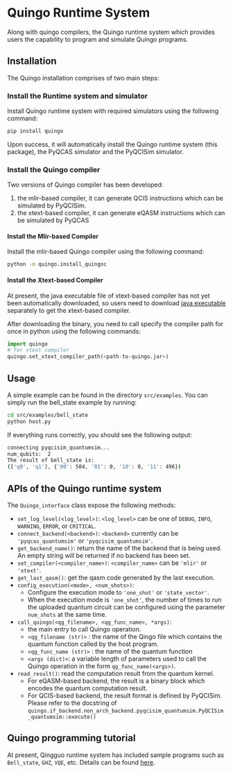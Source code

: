 # Quingo Runtime System

Along with quingo compilers, the Quingo runtime system which provides users the capability to program and simulate Quingo programs.

## Installation

The Quingo installation comprises of two main steps:

### Install the Runtime system and simulator
Install Quingo runtime system with required simulators using the following command:
```sh
pip install quingo
```

Upon success, it will automatically install the Quingo runtime system (this package), the PyQCAS simulator and the PyQCISim simulator.

### Install the Quingo compiler

Two versions of Quingo compiler has been developed:
1. the mlir-based compiler, it can generate QCIS instructions which can be simulated by PyQCISim.
2. the xtext-based compiler, it can generate eQASM instructions which can be simulated by PyQCAS


#### Install the Mlir-based Compiler

Install the mlir-based Quingo compiler using the following command:
```sh
python -m quingo.install_quingoc
```

#### Install the Xtext-based Compiler

At present, the java executable file of xtext-based compiler has not yet been automatically downloaded, so users need to download [java executable](https://github.com/Quingo/compiler_xtext/releases) separately to get the xtext-based compiler.

After downloading the binary, you need to call specify the compiler path for once in python using the following commands:
```python
import quingo
# for xtext compiler
quingo.set_xtext_compiler_path(<path-to-quingo.jar>)
```

## Usage
A simple example can be found in the directory `src/examples`. You can simply run the bell_state example by running:
```sh
cd src/examples/bell_state
python host.py
```
If everything runs correctly, you should see the following output:
```sh
connecting pyqcisim_quantumsim...
num_qubits:  2
The result of bell_state is:
(['q0', 'q1'], {'00': 504, '01': 0, '10': 0, '11': 496})
```

## APIs of the Quingo runtime system
The `Quingo_interface` class expose the following methods:
 - `set_log_level(<log_level>)`: `<log_level>` can be one of `DEBUG`, `INFO`, `WARNING`, `ERROR`, or `CRITICAL`.
 - `connect_backend(<backend>)`: `<backend>` currently can be `'pyqcas_quantumsim'` or `'pyqcisim_quantumsim'`.
- `get_backend_name()`: return the name of the backend that is being used. An empty string will be returned if no backend has been set.
- `set_compiler(<compiler_name>)`: `<compiler_name>` can be `'mlir'` or `'xtext'`.
- `get_last_qasm()`: get the qasm code generated by the last execution.
- `config_execution(<mode>, <num_shots>)`:
  -  Configure the execution mode to `'one_shot'` or `'state_vector'`.
  -  When the execution mode is `'one_shot'`, the number of times to run the uploaded quantum circuit can be configured using the parameter `num_shots` at the same time.
-  `call_quingo(<qg_filename>, <qg_func_name>, *args)`:
   - the main entry to call Quingo operation.
   - `<qg_filename (str)>` :  the name of the Qingo file which contains the quantum function called by the host program.
   - `<qg_func_name (str)>` : the name of the quantum function
   - `<args (dict)>`: a variable length of parameters used to call the Quingo operation in the form `qg_func_name(<args>)`.
 - `read_result()`: read the computation result from the quantum kernel.
   - For eQASM-based backend, the result is a binary block which encodes the quantum computation result.
   - For QCIS-based backend, the result format is defined by PyQCISim. Please refer to the docstring of `quingo.if_backend.non_arch_backend.pyqcisim_quantumsim.PyQCISim_quantumsim::execute()`

## Quingo programming tutorial
At present, Qingguo runtime system has included sample programs such as `Bell_state`, `GHZ`, `VQE`, etc. Details can be found [here](https://gitee.com/quingo/quingo-runtime/tree/master/src/examples).